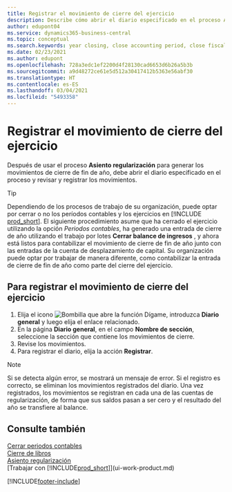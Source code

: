 ```yaml
---
title: Registrar el movimiento de cierre del ejercicio
description: Describe cómo abrir el diario especificado en el proceso Asiento regularización y, a continuación, revisar y registrar el movimiento de cierre de ejercicio.
author: edupont04
ms.service: dynamics365-business-central
ms.topic: conceptual
ms.search.keywords: year closing, close accounting period, close fiscal year, bank account detailed trial balance
ms.date: 02/23/2021
ms.author: edupont
ms.openlocfilehash: 728a3edc1ef2200d4f28130cad6653d6b26a5b3b
ms.sourcegitcommit: a9d48272ce61e5d512a30417412b5363e56abf30
ms.translationtype: HT
ms.contentlocale: es-ES
ms.lasthandoff: 03/04/2021
ms.locfileid: "5493358"
---
```

# <a name="post-the-year-end-closing-entry"></a>Registrar el movimiento de cierre del ejercicio

Después de usar el proceso **Asiento regularización** para generar los movimientos de cierre de fin de año, debe abrir el diario especificado en el proceso y revisar y registrar los movimientos.  

> [!TIP]
> Dependiendo de los procesos de trabajo de su organización, puede optar por cerrar o no los períodos contables y los ejercicios en [!INCLUDE [prod_short](includes/prod_short.md)]. El siguiente procedimiento asume que ha cerrado el ejercicio utilizando la opción *Periodos contables*, ha generado una entrada de cierre de año utilizando el trabajo por lotes **Cerrar balance de ingresos** , y ahora está listos para contabilizar el movimiento de cierre de fin de año junto con las entradas de la cuenta de desplazamiento de capital. Su organización puede optar por trabajar de manera diferente, como contabilizar la entrada de cierre de fin de año como parte del cierre del ejercicio.

## <a name="to-post-the-year-end-closing-entry"></a>Para registrar el movimiento de cierre del ejercicio

1. Elija el icono ![Bombilla que abre la función Dígame](media/ui-search/search_small.png "Dígame qué desea hacer"), introduzca **Diario general** y luego elija el enlace relacionado.
2. En la página **Diario general**, en el campo **Nombre de sección**, seleccione la sección que contiene los movimientos de cierre.
3. Revise los movimientos.
4. Para registrar el diario, elija la acción **Registrar**.

> [!NOTE]  
> Si se detecta algún error, se mostrará un mensaje de error. Si el registro es correcto, se eliminan los movimientos registrados del diario. Una vez registrados, los movimientos se registran en cada una de las cuentas de regularización, de forma que sus saldos pasan a ser cero y el resultado del año se transfiere al balance.

## <a name="see-also"></a>Consulte también

[Cerrar periodos contables](year-close-account-periods.md)  
[Cierre de libros](year-close-books.md)  
[Asiento regularización](year-close-income-statement.md)  
[Trabajar con [!INCLUDE[prod_short](includes/prod_short.md)]](ui-work-product.md)


[!INCLUDE[footer-include](includes/footer-banner.md)]